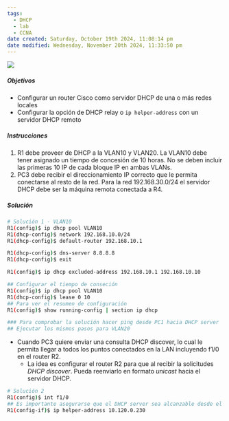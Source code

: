 ```yaml
---
tags:
  - DHCP
  - lab
  - CCNA
date created: Saturday, October 19th 2024, 11:08:14 pm
date modified: Wednesday, November 20th 2024, 11:33:50 pm
---
```



![](Screenshot%20from%202024-01-01%2023-03-50.png)

##### Objetivos
- Configurar un router Cisco como servidor DHCP de una o más redes locales
- Configurar la opción de DHCP relay o `ip helper-address` con un servidor DHCP remoto
##### Instrucciones
1. R1 debe proveer de DHCP a la VLAN10 y VLAN20. La VLAN10 debe tener asignado un tiempo de concesión de 10 horas. No se deben incluir las primeras 10 IP de cada bloque IP en ambas VLANs.
2. PC3 debe recibir el direccionamiento IP correcto que le permita conectarse al resto de la red. Para la red 192.168.30.0/24 el servidor DHCP debe ser la máquina remota conectada a R4. 
##### Solución
``` bash
# Solución 1 - VLAN10
R1(config)$ ip dhcp pool VLAN10
R1(dhcp-config)$ network 192.168.10.0/24
R1(dhcp-config)$ default-router 192.168.10.1

R1(dhcp-config)$ dns-server 8.8.8.8
R1(dhcp-config)$ exit

R1(config)$ ip dhcp excluded-address 192.168.10.1 192.168.10.10

## Configurar el tiempo de conseción
R1(config)$ ip dhcp pool VLAN10
R1(dhcp-config)$ lease 0 10
## Para ver el resumen de configuración
R1(config)$ show running-config | section ip dhcp

### Para comprobar la solución hacer ping desde PC1 hacia DHCP server
## Ejecutar los mismos pasos para VLAN20

```

- Cuando PC3 quiere enviar una consulta DHCP discover, lo cual le permita llegar a todos los puntos conectados en la LAN incluyendo f1/0 en el router R2.
	- La idea es configurar el router R2 para que al recibir la solicitudes _DHCP discover_. Pueda reenviarlo en formato _unicast_ hacia el servidor DHCP.

``` bash
# Solución 2
R1(config)$ int f1/0
## Es importante asegurarse que el DHCP server sea alcanzable desde el router
R1(config-if)$ ip helper-address 10.120.0.230 
```
